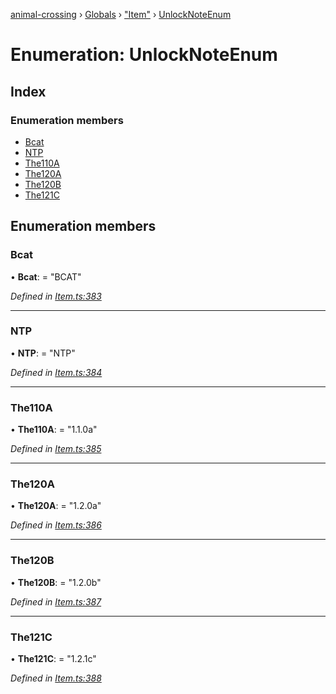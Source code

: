 [animal-crossing](../README.md) › [Globals](../globals.md) › ["Item"](../modules/_item_.md) › [UnlockNoteEnum](_item_.unlocknoteenum.md)

# Enumeration: UnlockNoteEnum

## Index

### Enumeration members

* [Bcat](_item_.unlocknoteenum.md#bcat)
* [NTP](_item_.unlocknoteenum.md#ntp)
* [The110A](_item_.unlocknoteenum.md#the110a)
* [The120A](_item_.unlocknoteenum.md#the120a)
* [The120B](_item_.unlocknoteenum.md#the120b)
* [The121C](_item_.unlocknoteenum.md#the121c)

## Enumeration members

###  Bcat

• **Bcat**: = "BCAT"

*Defined in [Item.ts:383](https://github.com/Norviah/animal-crossing/blob/e2f78c4/module/types/Item.ts#L383)*

___

###  NTP

• **NTP**: = "NTP"

*Defined in [Item.ts:384](https://github.com/Norviah/animal-crossing/blob/e2f78c4/module/types/Item.ts#L384)*

___

###  The110A

• **The110A**: = "1.1.0a"

*Defined in [Item.ts:385](https://github.com/Norviah/animal-crossing/blob/e2f78c4/module/types/Item.ts#L385)*

___

###  The120A

• **The120A**: = "1.2.0a"

*Defined in [Item.ts:386](https://github.com/Norviah/animal-crossing/blob/e2f78c4/module/types/Item.ts#L386)*

___

###  The120B

• **The120B**: = "1.2.0b"

*Defined in [Item.ts:387](https://github.com/Norviah/animal-crossing/blob/e2f78c4/module/types/Item.ts#L387)*

___

###  The121C

• **The121C**: = "1.2.1c"

*Defined in [Item.ts:388](https://github.com/Norviah/animal-crossing/blob/e2f78c4/module/types/Item.ts#L388)*
